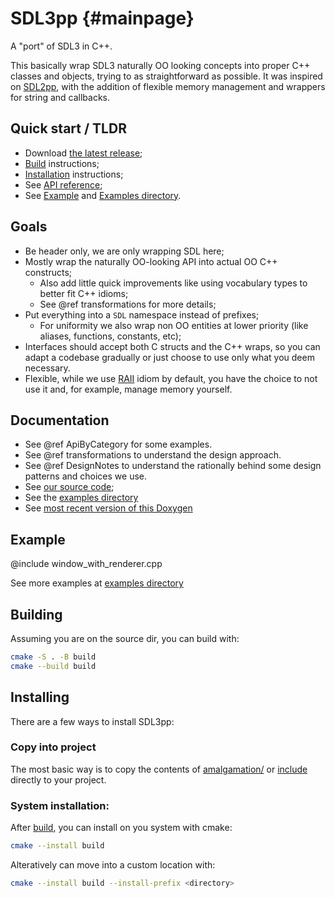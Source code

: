 SDL3pp {#mainpage}
==================

A "port" of SDL3 in C++.

This basically wrap SDL3 naturally OO looking concepts into proper C++ classes
and objects, trying to as straightforward as possible. It was inspired on
[SDL2pp](https://github.com/libSDL2pp/libSDL2pp), with the addition of flexible
memory management and wrappers for string and callbacks.

## Quick start / TLDR

- Download [the latest release](https://github.com/talesm/SDL3pp/releases);
- [Build](#building) instructions; 
- [Installation](#installing) instructions;
- See [API reference](#ApiByCategory);
- See [Example](#example) and
  [Examples directory](https://github.com/talesm/SDL3pp/tree/main/examples).

## Goals

- Be header only, we are only wrapping SDL here;
- Mostly wrap the naturally OO-looking API into actual OO C++ constructs;
  - Also add little quick improvements like using vocabulary types to better 
    fit C++ idioms;
  - See @ref transformations for more details;
- Put everything into a `SDL` namespace instead of prefixes;
  - For uniformity we also wrap non OO entities at lower priority (like 
    aliases, functions, constants, etc);
- Interfaces should accept both C structs and the C++ wraps, so you can adapt a
  codebase gradually or just choose to use only what you deem necessary.
- Flexible, while we use [RAII](https://en.cppreference.com/w/cpp/language/raii)
  idiom by default, you have the choice to not use it and, for example, manage
  memory yourself.

## Documentation

- See @ref ApiByCategory for some examples.
- See @ref transformations to understand the design approach.
- See @ref DesignNotes to understand the rationally behind some design patterns
  and choices we use.
- See [our source code](https://github.com/talesm/SDL3pp);
- See the [examples directory](https://github.com/talesm/SDL3pp/tree/main/examples)
- See [most recent version of this Doxygen](https://talesm.github.io/SDL3pp/)

## Example

@include window_with_renderer.cpp

See more examples at [examples directory](https://github.com/talesm/SDL3pp/tree/main/examples)

## Building

Assuming you are on the source dir, you can build with:

```sh
cmake -S . -B build
cmake --build build
```

## Installing

There are a few ways to install SDL3pp:

### Copy into project

The most basic way is to copy the contents of
[amalgamation/](./amalgamation/SDL3pp/) or [include](./include/SDL3pp/) directly
to your project.

### System installation:

After [build](#building), you can install on you system with cmake:

```sh
cmake --install build
```

Alteratively can move into a custom location with:

```sh
cmake --install build --install-prefix <directory>
```
